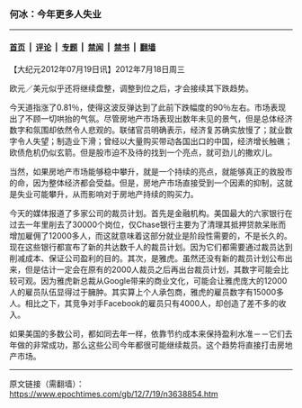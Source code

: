### 何冰：今年更多人失业

---

#### [首页](../../../..?n3638854) &nbsp;|&nbsp; [评论](../../../../../epoch-comment?n3638854) &nbsp;|&nbsp; [专题](../../../../../epoch-special?n3638854) &nbsp;|&nbsp; [禁闻](../../../../../epoch-news?n3638854) &nbsp;|&nbsp; [禁书](../../../../../books?n3638854) &nbsp;|&nbsp; [翻墙](https://github.com/gfw-breaker/nogfw/blob/master/README.md?n3638854)


<div class="post_content" id="artbody" itemprop="articleBody">
 <!-- article content begin -->
 <p>
  【大纪元2012年07月19日讯】2012年7月18日周三
 </p>
 <p>
  欧元／美元似乎还将继续盘整，调整到位之后，才会接续其下跌趋势。
 </p>
 <p>
  今天道指涨了0.81％，使得这波反弹达到了此前下跌幅度的90％左右。市场表现出了不顾一切哄抬的气氛。尽管房地产市场表现出数年未见的景气，但是总体经济数字和氛围却依然令人悲观的。联储官员明确表示，经济复苏确实放慢了；就业数字令人失望；制造业下滑；曾经以大量购买带动各国出口的中国，经济增长触礁；欧债危机仍似玄箭。但是股市迫不及待的找到一个亮点，就可劲儿的撒欢儿。
 </p>
 <p>
  当然，如果房地产市场能够稳中攀升，就是一个持续的亮点，就能够真正的救股市的命，因为整体经济都会受益。但是，房地产市场直接受到一个因素的抑制，这就是失业可能攀升，从而影响对于房地产持续的购买力。
 </p>
 <p>
  今天的媒体报道了多家公司的裁员计划。首先是金融机构。美国最大的六家银行在过去一年里削去了30000个岗位，仅Chase银行主要为了清理其抵押贷款呆账而增加雇佣了12000多人，而这就意味着这部分就业是阶段性需要的，不是长久的。现在这些银行都宣布了新的共达数千人的裁员计划。因为它们都需要通过裁员达到削减成本、保证公司盈利的目的。其次，是雅虎。虽然还没有新的裁员计划公布出来，但是估计一定会在原有的2000人裁员之后再出台裁员计划，其数字可能会比较可观。因为雅虎新总裁从Google带来的商业文化，可能会让雅虎庞大的12000人的雇员队伍显得过于臃肿。其实算上个人承包商，雅虎的雇员数字有15000多人。相比之下，其竞争对手Facebook的雇员只有4000人，却创造了差不多的收入。
 </p>
 <p>
  如果美国的多数公司，都如同去年一样，依靠节约成本来保持盈利水准－－它们去年做的非常成功，那么这些公司今年都很可能继续裁员。这个趋势将直接打击房地产市场。
 </p>
 <!-- article content end -->
 <div id="below_article_ad">
 </div>
</div>


---

原文链接（需翻墙）：https://www.epochtimes.com/gb/12/7/19/n3638854.htm